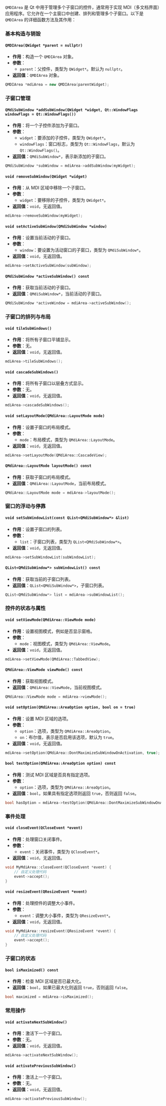 `QMDIArea` 是 Qt 中用于管理多个子窗口的控件，通常用于实现 MDI（多文档界面）应用程序。它允许在一个主窗口中创建、排列和管理多个子窗口。以下是 `QMDIArea` 的详细函数方法及其作用：

### 基本构造与销毁

#### `QMDIArea(QWidget *parent = nullptr)`
- **作用**：构造一个 `QMDIArea` 对象。
- **参数**：
  - `parent`：父控件，类型为 `QWidget*`。默认为 `nullptr`。
- **返回值**：`QMDIArea` 对象。

```cpp
QMDIArea *mdiArea = new QMDIArea(parentWidget);
```

### 子窗口管理

#### `QMdiSubWindow *addSubWindow(QWidget *widget, Qt::WindowFlags windowFlags = Qt::WindowFlags())`
- **作用**：将一个子控件添加为子窗口。
- **参数**：
  - `widget`：要添加的子控件，类型为 `QWidget*`。
  - `windowFlags`：窗口标志，类型为 `Qt::WindowFlags`，默认为 `Qt::WindowFlags()`。
- **返回值**：`QMdiSubWindow*`，表示新添加的子窗口。

```cpp
QMdiSubWindow *subWindow = mdiArea->addSubWindow(myWidget);
```

#### `void removeSubWindow(QWidget *widget)`
- **作用**：从 MDI 区域中移除一个子窗口。
- **参数**：
  - `widget`：要移除的子控件，类型为 `QWidget*`。
- **返回值**：`void`，无返回值。

```cpp
mdiArea->removeSubWindow(myWidget);
```

#### `void setActiveSubWindow(QMdiSubWindow *window)`
- **作用**：设置当前活动的子窗口。
- **参数**：
  - `window`：要设置为活动窗口的子窗口，类型为 `QMdiSubWindow*`。
- **返回值**：`void`，无返回值。

```cpp
mdiArea->setActiveSubWindow(subWindow);
```

#### `QMdiSubWindow *activeSubWindow() const`
- **作用**：获取当前活动的子窗口。
- **返回值**：`QMdiSubWindow*`，当前活动的子窗口。

```cpp
QMdiSubWindow *activeWindow = mdiArea->activeSubWindow();
```

### 子窗口的排列与布局

#### `void tileSubWindows()`
- **作用**：将所有子窗口平铺显示。
- **参数**：无。
- **返回值**：`void`，无返回值。

```cpp
mdiArea->tileSubWindows();
```

#### `void cascadeSubWindows()`
- **作用**：将所有子窗口以层叠方式显示。
- **参数**：无。
- **返回值**：`void`，无返回值。

```cpp
mdiArea->cascadeSubWindows();
```

#### `void setLayoutMode(QMdiArea::LayoutMode mode)`
- **作用**：设置子窗口的布局模式。
- **参数**：
  - `mode`：布局模式，类型为 `QMdiArea::LayoutMode`。
- **返回值**：`void`，无返回值。

```cpp
mdiArea->setLayoutMode(QMdiArea::CascadeView);
```

#### `QMdiArea::LayoutMode layoutMode() const`
- **作用**：获取子窗口的布局模式。
- **返回值**：`QMdiArea::LayoutMode`，当前布局模式。

```cpp
QMdiArea::LayoutMode mode = mdiArea->layoutMode();
```

### 窗口的浮动与停靠

#### `void setSubWindowList(const QList<QMdiSubWindow*> &list)`
- **作用**：设置子窗口的列表。
- **参数**：
  - `list`：子窗口列表，类型为 `QList<QMdiSubWindow*>`。
- **返回值**：`void`，无返回值。

```cpp
mdiArea->setSubWindowList(subWindowList);
```

#### `QList<QMdiSubWindow*> subWindowList() const`
- **作用**：获取当前的子窗口列表。
- **返回值**：`QList<QMdiSubWindow*>`，子窗口列表。

```cpp
QList<QMdiSubWindow*> list = mdiArea->subWindowList();
```

### 控件的状态与属性

#### `void setViewMode(QMdiArea::ViewMode mode)`
- **作用**：设置视图模式，例如是否显示窗格。
- **参数**：
  - `mode`：视图模式，类型为 `QMdiArea::ViewMode`。
- **返回值**：`void`，无返回值。

```cpp
mdiArea->setViewMode(QMdiArea::TabbedView);
```

#### `QMdiArea::ViewMode viewMode() const`
- **作用**：获取视图模式。
- **返回值**：`QMdiArea::ViewMode`，当前视图模式。

```cpp
QMdiArea::ViewMode mode = mdiArea->viewMode();
```

#### `void setOption(QMdiArea::AreaOption option, bool on = true)`
- **作用**：设置 MDI 区域的选项。
- **参数**：
  - `option`：选项，类型为 `QMdiArea::AreaOption`。
  - `on`：布尔值，表示是否启用该选项，默认为 `true`。
- **返回值**：`void`，无返回值。

```cpp
mdiArea->setOption(QMdiArea::DontMaximizeSubWindowOnActivation, true);
```

#### `bool testOption(QMdiArea::AreaOption option) const`
- **作用**：测试 MDI 区域是否具有指定选项。
- **参数**：
  - `option`：选项，类型为 `QMdiArea::AreaOption`。
- **返回值**：`bool`，如果具有指定选项则返回 `true`，否则返回 `false`。

```cpp
bool hasOption = mdiArea->testOption(QMdiArea::DontMaximizeSubWindowOnActivation);
```

### 事件处理

#### `void closeEvent(QCloseEvent *event)`
- **作用**：处理窗口关闭事件。
- **参数**：
  - `event`：关闭事件，类型为 `QCloseEvent*`。
- **返回值**：`void`，无返回值。

```cpp
void MyMdiArea::closeEvent(QCloseEvent *event) {
    // 自定义处理代码
    event->accept();
}
```

#### `void resizeEvent(QResizeEvent *event)`
- **作用**：处理控件的调整大小事件。
- **参数**：
  - `event`：调整大小事件，类型为 `QResizeEvent*`。
- **返回值**：`void`，无返回值。

```cpp
void MyMdiArea::resizeEvent(QResizeEvent *event) {
    // 自定义处理代码
    event->accept();
}
```

### 子窗口的状态

#### `bool isMaximized() const`
- **作用**：检查 MDI 区域是否已最大化。
- **返回值**：`bool`，如果已最大化则返回 `true`，否则返回 `false`。

```cpp
bool maximized = mdiArea->isMaximized();
```

### 常用操作

#### `void activateNextSubWindow()`
- **作用**：激活下一个子窗口。
- **参数**：无。
- **返回值**：`void`，无返回值。

```cpp
mdiArea->activateNextSubWindow();
```

#### `void activatePreviousSubWindow()`
- **作用**：激活上一个子窗口。
- **参数**：无。
- **返回值**：`void`，无返回值。

```cpp
mdiArea->activatePreviousSubWindow();
```
